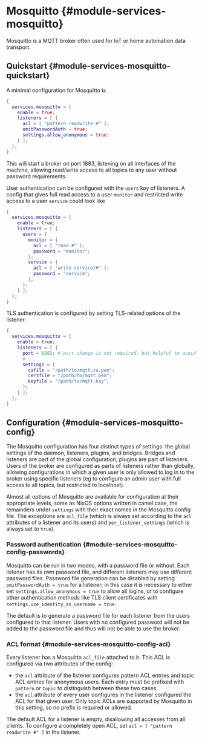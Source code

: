 # Mosquitto {#module-services-mosquitto}

Mosquitto is a MQTT broker often used for IoT or home automation data transport.

## Quickstart {#module-services-mosquitto-quickstart}

A minimal configuration for Mosquitto is

```nix
{
  services.mosquitto = {
    enable = true;
    listeners = [ {
      acl = [ "pattern readwrite #" ];
      omitPasswordAuth = true;
      settings.allow_anonymous = true;
    } ];
  };
}
```

This will start a broker on port 1883, listening on all interfaces of the machine, allowing
read/write access to all topics to any user without password requirements.

User authentication can be configured with the `users` key of listeners. A config that gives
full read access to a user `monitor` and restricted write access to a user `service` could look
like

```nix
{
  services.mosquitto = {
    enable = true;
    listeners = [ {
      users = {
        monitor = {
          acl = [ "read #" ];
          password = "monitor";
        };
        service = {
          acl = [ "write service/#" ];
          password = "service";
        };
      };
    } ];
  };
}
```

TLS authentication is configured by setting TLS-related options of the listener:

```nix
{
  services.mosquitto = {
    enable = true;
    listeners = [ {
      port = 8883; # port change is not required, but helpful to avoid mistakes
      # ...
      settings = {
        cafile = "/path/to/mqtt.ca.pem";
        certfile = "/path/to/mqtt.pem";
        keyfile = "/path/to/mqtt.key";
      };
    } ];
  };
}
```

## Configuration {#module-services-mosquitto-config}

The Mosquitto configuration has four distinct types of settings:
the global settings of the daemon, listeners, plugins, and bridges.
Bridges and listeners are part of the global configuration, plugins are part of listeners.
Users of the broker are configured as parts of listeners rather than globally, allowing
configurations in which a given user is only allowed to log in to the broker using specific
listeners (eg to configure an admin user with full access to all topics, but restricted to
localhost).

Almost all options of Mosquitto are available for configuration at their appropriate levels, some
as NixOS options written in camel case, the remainders under `settings` with their exact names in
the Mosquitto config file. The exceptions are `acl_file` (which is always set according to the
`acl` attributes of a listener and its users) and `per_listener_settings` (which is always set to
`true`).

### Password authentication {#module-services-mosquitto-config-passwords}

Mosquitto can be run in two modes, with a password file or without. Each listener has its own
password file, and different listeners may use different password files. Password file generation
can be disabled by setting `omitPasswordAuth = true` for a listener; in this case it is necessary
to either set `settings.allow_anonymous = true` to allow all logins, or to configure other
authentication methods like TLS client certificates with `settings.use_identity_as_username = true`.

The default is to generate a password file for each listener from the users configured to that
listener. Users with no configured password will not be added to the password file and thus
will not be able to use the broker.

### ACL format {#module-services-mosquitto-config-acl}

Every listener has a Mosquitto `acl_file` attached to it. This ACL is configured via two
attributes of the config:

  * the `acl` attribute of the listener configures pattern ACL entries and topic ACL entries
    for anonymous users. Each entry must be prefixed with `pattern` or `topic` to distinguish
    between these two cases.
  * the `acl` attribute of every user configures in the listener configured the ACL for that
    given user. Only topic ACLs are supported by Mosquitto in this setting, so no prefix is
    required or allowed.

The default ACL for a listener is empty, disallowing all accesses from all clients. To configure
a completely open ACL, set `acl = [ "pattern readwrite #" ]` in the listener.

